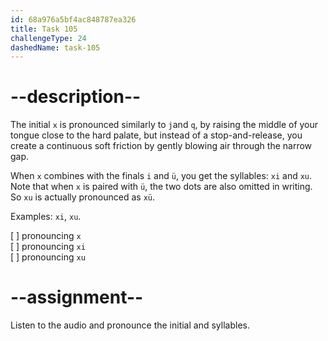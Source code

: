 ```yaml
---
id: 68a976a5bf4ac848787ea326
title: Task 105
challengeType: 24
dashedName: task-105
---
```


<!--SPEAKING-->

<!-- (Audio) A: x, xi, xu -->

# --description--

The initial `x` is pronounced similarly to `j`and `q`, by raising the middle of your tongue close to the hard palate, but instead of a stop-and-release, you create a continuous soft friction by gently blowing air through the narrow gap.

When `x` combines with the finals `i` and `ü`, you get the syllables: `xi` and `xu`. Note that when `x` is paired with `ü`, the two dots are also omitted in writing. So `xu` is actually pronounced as `xü`.

Examples: `xi`, `xu`.

[ ] pronouncing `x`  
[ ] pronouncing `xi`  
[ ] pronouncing `xu`

# --assignment--

Listen to the audio and pronounce the initial and syllables.
